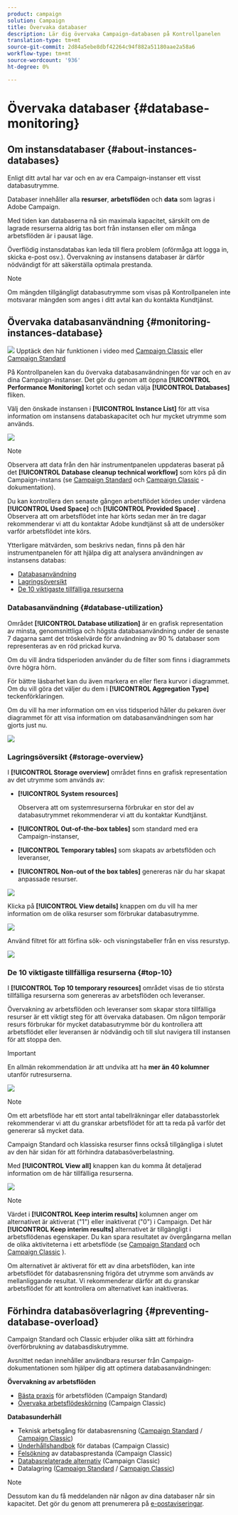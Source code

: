 ```yaml
---
product: campaign
solution: Campaign
title: Övervaka databaser
description: Lär dig övervaka Campaign-databasen på Kontrollpanelen
translation-type: tm+mt
source-git-commit: 2d84a5ebe8dbf42264c94f882a51180aae2a58a6
workflow-type: tm+mt
source-wordcount: '936'
ht-degree: 0%

---
```



# Övervaka databaser {#database-monitoring}

## Om instansdatabaser {#about-instances-databases}

Enligt ditt avtal har var och en av era Campaign-instanser ett visst databasutrymme.

Databaser innehåller alla **resurser**, **arbetsflöden** och **data** som lagras i Adobe Campaign.

Med tiden kan databaserna nå sin maximala kapacitet, särskilt om de lagrade resurserna aldrig tas bort från instansen eller om många arbetsflöden är i pausat läge.

Överflödig instansdatabas kan leda till flera problem (oförmåga att logga in, skicka e-post osv.). Övervakning av instansens databaser är därför nödvändigt för att säkerställa optimala prestanda.

>[!NOTE]
>
>Om mängden tillgängligt databasutrymme som visas på Kontrollpanelen inte motsvarar mängden som anges i ditt avtal kan du kontakta Kundtjänst.

## Övervaka databasanvändning {#monitoring-instances-database}

![](assets/do-not-localize/how-to-video.png) Upptäck den här funktionen i video med [Campaign Classic](https://experienceleague.adobe.com/docs/campaign-classic-learn/control-panel/performance-monitoring/monitoring-databases.html?lang=en#performance-monitoring) eller [Campaign Standard](https://experienceleague.adobe.com/docs/campaign-standard-learn/control-panel/performance-monitoring/monitoring-databases.html?lang=en#performance-monitoring)

På Kontrollpanelen kan du övervaka databasanvändningen för var och en av dina Campaign-instanser. Det gör du genom att öppna **[!UICONTROL Performance Monitoring]** kortet och sedan välja **[!UICONTROL Databases]** fliken.

Välj den önskade instansen i **[!UICONTROL Instance List]** för att visa information om instansens databaskapacitet och hur mycket utrymme som används.

![](assets/databases_dashboard.png)

>[!NOTE]
>
>Observera att data från den här instrumentpanelen uppdateras baserat på det **[!UICONTROL Database cleanup technical workflow]** som körs på din Campaign-instans (se [Campaign Standard](https://docs.adobe.com/help/en/campaign-standard/using/administrating/application-settings/technical-workflows.html#list-of-technical-workflows) och [Campaign Classic](https://docs.adobe.com/help/en/campaign-classic/using/monitoring-campaign-classic/data-processing/database-cleanup-workflow.html) -dokumentation).
>
>Du kan kontrollera den senaste gången arbetsflödet kördes under värdena **[!UICONTROL Used Space]** och **[!UICONTROL Provided Space]** . Observera att om arbetsflödet inte har körts sedan mer än tre dagar rekommenderar vi att du kontaktar Adobe kundtjänst så att de undersöker varför arbetsflödet inte körs.

Ytterligare mätvärden, som beskrivs nedan, finns på den här instrumentpanelen för att hjälpa dig att analysera användningen av instansens databas:

* [Databasanvändning](../../performance-monitoring/using/database-monitoring.md#database-utilization)
* [Lagringsöversikt](../../performance-monitoring/using/database-monitoring.md#storage-overview)
* [De 10 viktigaste tillfälliga resurserna](../../performance-monitoring/using/database-monitoring.md#top-10)

### Databasanvändning {#database-utilization}

Området **[!UICONTROL Database utilization]** är en grafisk representation av minsta, genomsnittliga och högsta databasanvändning under de senaste 7 dagarna samt det tröskelvärde för användning av 90 % databaser som representeras av en röd prickad kurva.

Om du vill ändra tidsperioden använder du de filter som finns i diagrammets övre högra hörn.

För bättre läsbarhet kan du även markera en eller flera kurvor i diagrammet. Om du vill göra det väljer du dem i **[!UICONTROL Aggregation Type]** teckenförklaringen.

Om du vill ha mer information om en viss tidsperiod håller du pekaren över diagrammet för att visa information om databasanvändningen som har gjorts just nu.

![](assets/databases_dashboard_detail.png)

### Lagringsöversikt {#storage-overview}

I **[!UICONTROL Storage overview]** området finns en grafisk representation av det utrymme som används av:

* **[!UICONTROL System resources]**

   Observera att om systemresurserna förbrukar en stor del av databasutrymmet rekommenderar vi att du kontaktar Kundtjänst.

* **[!UICONTROL Out-of-the-box tables]** som standard med era Campaign-instanser,
* **[!UICONTROL Temporary tables]** som skapats av arbetsflöden och leveranser,
* **[!UICONTROL Non-out of the box tables]** genereras när du har skapat anpassade resurser.

![](assets/database-storage-overview.png)

Klicka på **[!UICONTROL View details]** knappen om du vill ha mer information om de olika resurser som förbrukar databasutrymme.

![](assets/database-storage-details.png)

Använd filtret för att förfina sök- och visningstabeller från en viss resurstyp.

![](assets/database-storage-overview-filter.png)

### De 10 viktigaste tillfälliga resurserna {#top-10}

I **[!UICONTROL Top 10 temporary resources]** området visas de tio största tillfälliga resurserna som genereras av arbetsflöden och leveranser.

Övervakning av arbetsflöden och leveranser som skapar stora tillfälliga resurser är ett viktigt steg för att övervaka databasen. Om någon temporär resurs förbrukar för mycket databasutrymme bör du kontrollera att arbetsflödet eller leveransen är nödvändig och till slut navigera till instansen för att stoppa den.

>[!IMPORTANT]
>
>En allmän rekommendation är att undvika att ha **mer än 40 kolumner** utanför rutresurserna.

![](assets/database-top10.png)

>[!NOTE]
>
>Om ett arbetsflöde har ett stort antal tabellräkningar eller databasstorlek rekommenderar vi att du granskar arbetsflödet för att ta reda på varför det genererar så mycket data.
>
>Campaign Standard och klassiska resurser finns också tillgängliga i slutet av den här sidan för att förhindra databasöverbelastning.

Med **[!UICONTROL View all]** knappen kan du komma åt detaljerad information om de här tillfälliga resurserna.

![](assets/database-top10-view.png)

>[!NOTE]
>
>Värdet i **[!UICONTROL Keep interim results]** kolumnen anger om alternativet är aktiverat (&quot;1&quot;) eller inaktiverat (&quot;0&quot;) i Campaign. Det här **[!UICONTROL Keep interim results]** alternativet är tillgängligt i arbetsflödenas egenskaper. Du kan spara resultatet av övergångarna mellan de olika aktiviteterna i ett arbetsflöde (se [Campaign Standard](https://docs.adobe.com/content/help/en/campaign-standard/using/managing-processes-and-data/executing-a-workflow/managing-execution-options.html) och [Campaign Classic](https://docs.adobe.com/content/help/en/campaign-classic/using/automating-with-workflows/general-operation/workflow-best-practices.html#logs) ).
>
>Om alternativet är aktiverat för ett av dina arbetsflöden, kan inte arbetsflödet för databasrensning frigöra det utrymme som används av mellanliggande resultat. Vi rekommenderar därför att du granskar arbetsflödet för att kontrollera om alternativet kan inaktiveras.

## Förhindra databasöverlagring {#preventing-database-overload}

Campaign Standard och Classic erbjuder olika sätt att förhindra överförbrukning av databasdiskutrymme.

Avsnittet nedan innehåller användbara resurser från Campaign-dokumentationen som hjälper dig att optimera databasanvändningen:

**Övervakning av arbetsflöden**

* [Bästa praxis](https://docs.adobe.com/content/help/en/campaign-standard/using/managing-processes-and-data/workflow-general-operation/best-practices-workflows.html) för arbetsflöden (Campaign Standard)
* [Övervaka arbetsflödeskörning](https://docs.adobe.com/help/en/campaign-classic/using/automating-with-workflows/monitoring-workflows/monitoring-workflow-execution.html) (Campaign Classic)

**Databasunderhåll**

* Teknisk arbetsgång för databasrensning ([Campaign Standard](https://docs.adobe.com/help/en/campaign-standard/using/administrating/application-settings/technical-workflows.html#list-of-technical-workflows) / [Campaign Classic](https://docs.adobe.com/help/en/campaign-classic/using/monitoring-campaign-classic/data-processing/database-cleanup-workflow.html))
* [Underhållshandbok](https://docs.adobe.com/content/help/en/campaign-classic/using/monitoring-campaign-classic/database-maintenance/recommendations.html) för databas (Campaign Classic)
* [Felsökning](https://docs.adobe.com/content/help/en/campaign-classic/using/monitoring-campaign-classic/troubleshooting/database-performances.html) av databasprestanda (Campaign Classic)
* [Databasrelaterade alternativ](https://docs.adobe.com/help/en/campaign-classic/using/installing-campaign-classic/appendices/configuring-campaign-options.html#database) (Campaign Classic)
* Datalagring ([Campaign Standard](https://docs.adobe.com/help/en/campaign-standard/using/administrating/application-settings/data-retention.html) / [Campaign Classic](https://docs.adobe.com/help/en/campaign-classic/using/configuring-campaign-classic/data-model/data-model-best-practices.html#data-retention))

>[!NOTE]
>
>Dessutom kan du få meddelanden när någon av dina databaser når sin kapacitet. Det gör du genom att prenumerera på [e-postaviseringar](../../performance-monitoring/using/email-alerting.md).
